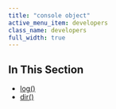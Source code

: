 ```yaml
---
title: "console object"
active_menu_item: developers
class_name: developers
full_width: true
---
```



## In This Section

 - [log()](/developers/documentation/scripting-apis/server-side-api/console-object/log)
 - [dir()](/developers/documentation/scripting-apis/server-side-api/console-object/dir)

